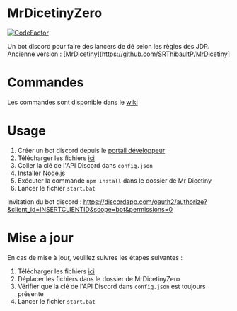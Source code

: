 # MrDicetinyZero 
[![CodeFactor](https://www.codefactor.io/repository/github/srthibaultp/mrdicetiny/badge/master)](https://www.codefactor.io/repository/github/srthibaultp/mrdicetiny/overview/master)

Un bot discord pour faire des lancers de dé selon les règles des JDR. Ancienne version : [MrDicetiny](https://github.com/SRThibaultP/MrDicetiny]

# Commandes

Les commandes sont disponible dans le [wiki](https://github.com/SRThibaultP/MrDicetinyZero/wiki)

# Usage

1. Créer un bot discord depuis le [portail développeur](https://discordapp.com/developers/applications/)
2. Télécharger les fichiers [ici](https://github.com/SRThibaultP/MrDicetinyZero/releases)
3. Coller la clé de l'API Discord dans `config.json`
4. Installer [Node.js](https://nodejs.org)
5. Exécuter la commande `npm install` dans le dossier de Mr Dicetiny
6. Lancer le fichier `start.bat`

Invitation du bot discord : https://discordapp.com/oauth2/authorize?&client_id=INSERTCLIENTID&scope=bot&permissions=0

# Mise a jour
En cas de mise à jour, veuillez suivres les étapes suivantes :
1. Télécharger les fichiers [ici](https://github.com/SRThibaultP/MrDicetinyZero/releases)
2. Déplacer les fichiers dans le dossier de MrDicetinyZero
3. Vérifier que la clé de l'API Discord dans `config.json` est toujours présente
4. Lancer le fichier `start.bat`
